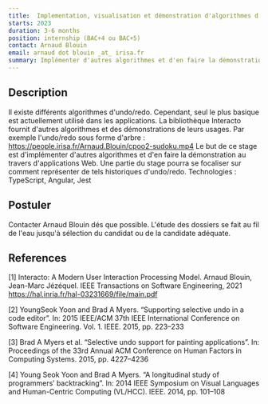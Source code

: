 ```yaml
---
title:  Implementation, visualisation et démonstration d'algorithmes d'undo/redo
starts: 2023
duration: 3-6 months
position: internship (BAC+4 ou BAC+5)
contact: Arnaud Blouin
email: arnaud dot blouin _at_ irisa.fr
summary: Implémenter d'autres algorithmes et d'en faire la démonstration au travers d'applications Web.
---
```


## Description

Il existe différents algorithmes d'undo/redo. Cependant, seul le plus basique est actuellement utilisé dans les applications. La bibliothèque Interacto fournit d'autres algorithmes et des démonstrations de leurs usages. Par exemple l'undo/redo sous forme d'arbre : https://people.irisa.fr/Arnaud.Blouin/cpoo2-sudoku.mp4 Le but de ce stage est d'implémenter d'autres algorithmes et d'en faire la démonstration au travers d'applications Web. Une partie du stage pourra se focaliser sur comment représenter de tels historiques d'undo/redo. Technologies : TypeScript, Angular, Jest

## Postuler

Contacter Arnaud Blouin dés que possible.
L'étude des dossiers se fait au fil de l'eau jusqu'à sélection du candidat ou de la candidate adéquate.


## References

[1] Interacto: A Modern User Interaction Processing Model. Arnaud Blouin, Jean-Marc Jézéquel. IEEE Transactions on Software Engineering, 2021  https://hal.inria.fr/hal-03231669/file/main.pdf

[2] YoungSeok Yoon and Brad A Myers. “Supporting selective undo in a code editor”. In: 2015 IEEE/ACM 37th IEEE International Conference on Software Engineering. Vol. 1. IEEE. 2015, pp. 223–233

[3] Brad A Myers et al. “Selective undo support for painting applications”. In: Proceedings of the 33rd Annual ACM Conference on Human Factors in Computing Systems. 2015, pp. 4227–4236

[4] Young Seok Yoon and Brad A Myers. “A longitudinal study of programmers’ backtracking”. In: 2014 IEEE Symposium on Visual Languages and Human-Centric Computing (VL/HCC). IEEE. 2014, pp. 101–108